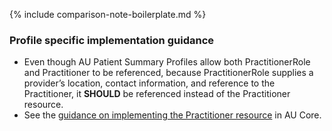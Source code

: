 {% include comparison-note-boilerplate.md %}

### Profile specific implementation guidance
- Even though AU Patient Summary Profiles allow both PractitionerRole and Practitioner to be referenced, because PractitionerRole supplies a provider’s location, contact information, and reference to the Practitioner, it **SHOULD** be referenced instead of the Practitioner resource. 
- See the [guidance on implementing the Practitioner resource](https://build.fhir.org/ig/hl7au/au-fhir-core/StructureDefinition-au-core-practitioner.html#profile-specific-implementation-guidance) in AU Core.


